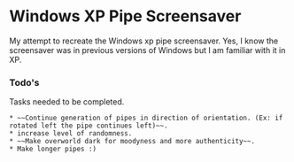 # Windows XP Pipe Screensaver

My attempt to recreate the Windows xp pipe screensaver. Yes, I know the screensaver was in previous versions of Windows but I am familiar with it in XP.

### Todo's

Tasks needed to be completed.

```
* ~~Continue generation of pipes in direction of orientation. (Ex: if rotated left the pipe continues left)~~.
* increase level of randomness.
* ~~Make overworld dark for moodyness and more authenticity~~. 
* Make longer pipes :)
```
